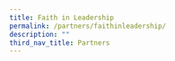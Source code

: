 ```yaml
---
title: Faith in Leadership
permalink: /partners/faithinleadership/
description: ""
third_nav_title: Partners
---
```



